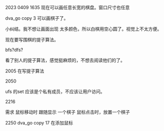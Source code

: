 

2023
0409
1635
现在可以画任意长宽的棋盘。窗口尺寸也任意

dva_go copy 3
可以画棋子了。

小纠结。我不想让画面出现 太多颜色，所以白棋用空心圆了。视觉上不太方便。


现在要写围棋的提子算法。


bfs?dfs?


看了别人的提子算法，感觉挺麻烦的，不想去阅读他们的了。



2005
在写提子算法



2050

ufs 的set 应该是个私有成员，不应该让用户访问。


2216

需求
鼠标移动时 跟随显示 一个棋子
鼠标点击时，放置一个棋子


2250
dva_go copy 17
在添加鼠标

